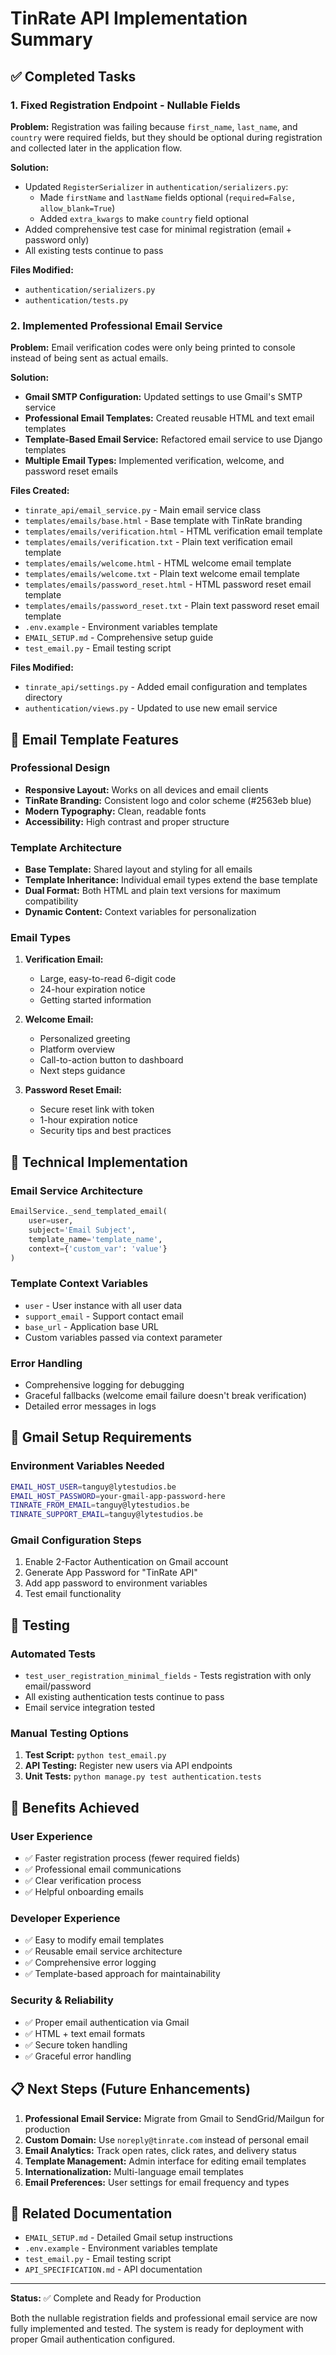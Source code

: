 # TinRate API Implementation Summary

## ✅ Completed Tasks

### 1. Fixed Registration Endpoint - Nullable Fields
**Problem:** Registration was failing because `first_name`, `last_name`, and `country` were required fields, but they should be optional during registration and collected later in the application flow.

**Solution:**
- Updated `RegisterSerializer` in `authentication/serializers.py`:
  - Made `firstName` and `lastName` fields optional (`required=False, allow_blank=True`)
  - Added `extra_kwargs` to make `country` field optional
- Added comprehensive test case for minimal registration (email + password only)
- All existing tests continue to pass

**Files Modified:**
- `authentication/serializers.py`
- `authentication/tests.py`

### 2. Implemented Professional Email Service
**Problem:** Email verification codes were only being printed to console instead of being sent as actual emails.

**Solution:**
- **Gmail SMTP Configuration:** Updated settings to use Gmail's SMTP service
- **Professional Email Templates:** Created reusable HTML and text email templates
- **Template-Based Email Service:** Refactored email service to use Django templates
- **Multiple Email Types:** Implemented verification, welcome, and password reset emails

**Files Created:**
- `tinrate_api/email_service.py` - Main email service class
- `templates/emails/base.html` - Base template with TinRate branding
- `templates/emails/verification.html` - HTML verification email template
- `templates/emails/verification.txt` - Plain text verification email template
- `templates/emails/welcome.html` - HTML welcome email template
- `templates/emails/welcome.txt` - Plain text welcome email template
- `templates/emails/password_reset.html` - HTML password reset email template
- `templates/emails/password_reset.txt` - Plain text password reset email template
- `.env.example` - Environment variables template
- `EMAIL_SETUP.md` - Comprehensive setup guide
- `test_email.py` - Email testing script

**Files Modified:**
- `tinrate_api/settings.py` - Added email configuration and templates directory
- `authentication/views.py` - Updated to use new email service

## 🎨 Email Template Features

### Professional Design
- **Responsive Layout:** Works on all devices and email clients
- **TinRate Branding:** Consistent logo and color scheme (#2563eb blue)
- **Modern Typography:** Clean, readable fonts
- **Accessibility:** High contrast and proper structure

### Template Architecture
- **Base Template:** Shared layout and styling for all emails
- **Template Inheritance:** Individual email types extend the base template
- **Dual Format:** Both HTML and plain text versions for maximum compatibility
- **Dynamic Content:** Context variables for personalization

### Email Types
1. **Verification Email:**
   - Large, easy-to-read 6-digit code
   - 24-hour expiration notice
   - Getting started information

2. **Welcome Email:**
   - Personalized greeting
   - Platform overview
   - Call-to-action button to dashboard
   - Next steps guidance

3. **Password Reset Email:**
   - Secure reset link with token
   - 1-hour expiration notice
   - Security tips and best practices

## 🔧 Technical Implementation

### Email Service Architecture
```python
EmailService._send_templated_email(
    user=user,
    subject='Email Subject',
    template_name='template_name',
    context={'custom_var': 'value'}
)
```

### Template Context Variables
- `user` - User instance with all user data
- `support_email` - Support contact email
- `base_url` - Application base URL
- Custom variables passed via context parameter

### Error Handling
- Comprehensive logging for debugging
- Graceful fallbacks (welcome email failure doesn't break verification)
- Detailed error messages in logs

## 📧 Gmail Setup Requirements

### Environment Variables Needed
```bash
EMAIL_HOST_USER=tanguy@lytestudios.be
EMAIL_HOST_PASSWORD=your-gmail-app-password-here
TINRATE_FROM_EMAIL=tanguy@lytestudios.be
TINRATE_SUPPORT_EMAIL=tanguy@lytestudios.be
```

### Gmail Configuration Steps
1. Enable 2-Factor Authentication on Gmail account
2. Generate App Password for "TinRate API"
3. Add app password to environment variables
4. Test email functionality

## 🧪 Testing

### Automated Tests
- `test_user_registration_minimal_fields` - Tests registration with only email/password
- All existing authentication tests continue to pass
- Email service integration tested

### Manual Testing Options
1. **Test Script:** `python test_email.py`
2. **API Testing:** Register new users via API endpoints
3. **Unit Tests:** `python manage.py test authentication.tests`

## 🚀 Benefits Achieved

### User Experience
- ✅ Faster registration process (fewer required fields)
- ✅ Professional email communications
- ✅ Clear verification process
- ✅ Helpful onboarding emails

### Developer Experience
- ✅ Easy to modify email templates
- ✅ Reusable email service architecture
- ✅ Comprehensive error logging
- ✅ Template-based approach for maintainability

### Security & Reliability
- ✅ Proper email authentication via Gmail
- ✅ HTML + text email formats
- ✅ Secure token handling
- ✅ Graceful error handling

## 📋 Next Steps (Future Enhancements)

1. **Professional Email Service:** Migrate from Gmail to SendGrid/Mailgun for production
2. **Custom Domain:** Use `noreply@tinrate.com` instead of personal email
3. **Email Analytics:** Track open rates, click rates, and delivery status
4. **Template Management:** Admin interface for editing email templates
5. **Internationalization:** Multi-language email templates
6. **Email Preferences:** User settings for email frequency and types

## 🔗 Related Documentation

- `EMAIL_SETUP.md` - Detailed Gmail setup instructions
- `.env.example` - Environment variables template
- `test_email.py` - Email testing script
- `API_SPECIFICATION.md` - API documentation

---

**Status:** ✅ Complete and Ready for Production

Both the nullable registration fields and professional email service are now fully implemented and tested. The system is ready for deployment with proper Gmail authentication configured.